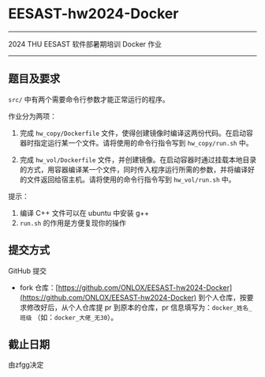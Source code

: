 # EESAST-hw2024-Docker

---

2024 THU EESAST 软件部暑期培训 Docker 作业

---

## 题目及要求

`src/` 中有两个需要命令行参数才能正常运行的程序。

作业分为两项：

1. 完成 `hw_copy/Dockerfile` 文件，使得创建镜像时编译这两份代码。在启动容器时指定运行某一个文件。请将使用的命令行指令写到 `hw_copy/run.sh` 中。

2. 完成 `hw_vol/Dockerfile` 文件，并创建镜像。在启动容器时通过挂载本地目录的方式，用容器编译某一个文件，同时传入程序运行所需的参数，并将编译好的文件返回给宿主机。请将使用的命令行指令写到 `hw_vol/run.sh` 中。

提示：

1. 编译 C++ 文件可以在 ubuntu 中安装 g++
2. `run.sh` 的作用是方便复现你的操作

## 提交方式

GitHub 提交

- fork 仓库：[https://github.com/ONLOX/EESAST-hw2024-Docker](https://github.com/ONLOX/EESAST-hw2024-Docker) 到个人仓库，按要求修改好后，从个人仓库提 pr 到原本的仓库，pr 信息填写为：`docker_姓名_班级` （如：`docker_大佬_无30`）。

## 截止日期

由zfgg决定
